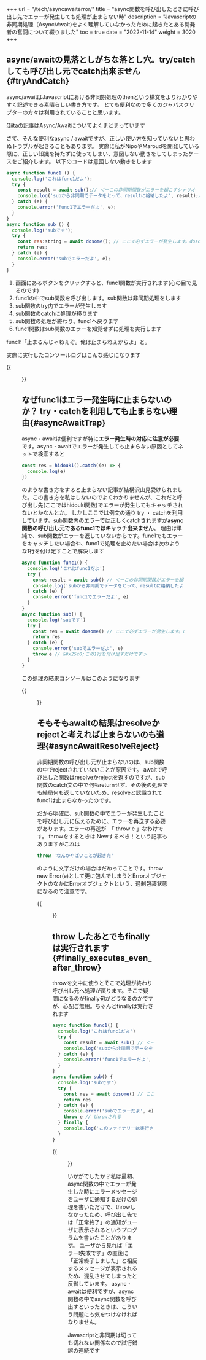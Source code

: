 +++
url = "/tech/asyncawaiterror/"
title = "async関数を呼び出したときに呼び出し先でエラーが発生しても処理が止まらない時"
description = "Javascriptの非同期処理（Async/Await)をよく理解していなかったために起きたとある開発者の奮闘について綴りました"
toc = true
date = "2022-11-14"
weight = 3020
+++

## async/awaitの見落としがちな落とし穴。try/catchしても呼び出し元でcatch出来ません{#tryAndCatch}

async/awaitはJavascriptにおける非同期処理のthenという構文をよりわかりやすく記述できる素晴らしい書き方です。
とても便利なので多くのジャバスクリプターの方々は利用されていることと思います。

[Qiitaの記事](https://qiita.com/_takeshi_24/items/1403727efb3fd86f0bcd)はAsync/Awaitについてよくまとまっています

さて、そんな便利なasync / awaitですが、正しい使い方を知っていないと思わぬトラブルが起きることもあります。
実際に私がNipoやMaroudを開発している際に、正しい知識を持たずに使ってしまい、意図しない動きをしてしまったケースをご紹介します。
以下のコードは意図しない動きをします

```javascript
async function func1 () {
  console.log('これはfunc1だよ');
  try {
    const result = await sub();// ＜ーこの非同期関数がエラーを起こすシナリオ
    console.log('subから非同期でデータをとって、resultに格納したよ', result);// ＜ー実行されたらまずいやつ
  } catch (e) {
    console.error('func1でエラーだよ', e);
  }
}
async function sub () {
  console.log('subです');
  try {
    const res:string = await dosome(); // ここで必ずエラーが発生します。dosome関数は存在しないため
    return res;
  } catch (e) {
    console.error('subでエラーだよ', e);
  }
}
```

1. 画面にあるボタンをクリックすると、func1関数が実行されます(心の目で見るのです)
1. func1の中でsub関数を呼び出します。sub関数は非同期処理をします
1. sub関数のtry内でエラーが発生します
1. sub関数のcatchに処理が移ります
1. sub関数の処理が終わり、func1へ戻ります
1. func1関数はsub関数のエラーを知覚せずに処理を実行します

func1:「止まるんじゃねぇぞ。俺は止まらねぇからよ」と。

実際に実行したコンソールログはこんな感じになります

{{<figure src="img/console-log-screen.png"  alt="async・awaitでエラー時に処理が止まらない" caption="async・awaitでエラー時に処理が止まらない" >}}

## なぜfunc1はエラー発生時に止まらないのか？ try・catchを利用しても止まらない理由{#asyncAwaitTrap}

async・awaitは便利ですが特に**エラー発生時の対応に注意が必要**です。async・awaitでエラーが発生しても止まらない原因としてネットで検索すると

```javascript
const res = hidouki().catch((e) => {
  console.log(e)
})
```

のような書き方をすると止まらない記事が結構沢山見受けられました。この書き方を私はしないのでよくわかりませんが、これだと呼び出し先(ここではhidouki関数)でエラーが発生してもキャッチされないとかなんとか。
しかしここでは例文の通り try ・ catchを利用しています。sub関数内のエラーでは正しくcatchされますが**async関数の呼び出し元であるfunc1ではキャッチ出来ません**。
理由は単純で、sub関数がエラーを返していないからです。func1でもエラーをキャッチしたい場合や、func1で処理を止めたい場合は次のような1行を付け足すことで解決します

```javascript
async function func1() {
  console.log('これはfunc1だよ')
  try {
    const result = await sub() // ＜ーこの非同期関数がエラーを起こすシナリオ
    console.log('subから非同期でデータをとって、resultに格納したよ', result) // ＜ー実行されたらまずいやつ
  } catch (e) {
    console.error('func1でエラーだよ', e)
  }
}
async function sub() {
  console.log('subです')
  try {
    const res = await dosome() // ここで必ずエラーが発生します。dosome関数は存在しないため
    return res
  } catch (e) {
    console.error('subでエラーだよ', e)
    throw e // &#x25c0;この1行を付け足すだけですっ
  }
}
```

この処理の結果コンソールはこのようになります

{{<figure src="img/error-chatch.png"  alt="async関数の呼び出し元で正しくエラーをキャッチできた" caption="async関数の呼び出し元で正しくエラーをキャッチできた" >}}

## そもそもawaitの結果はresolveかrejectと考えれば止まらないのも道理{#asyncAwaitResolveReject}

非同期関数の呼び出し元が止まらないのは、sub関数の中でrejectされていないことが原因です。
awaitで呼び出した関数はresolveかrejectを返すのですが、sub関数のcatch文の中で何もreturnせず、その後の処理でも結局何も返していないため、resolveと認識されてfunc1は止まらなかったのです。

だから明確に、sub関数の中でエラーが発生したことを呼び出し元に伝えるために、エラーを再送する必要があります。エラーの再送が　「 throw e 」なわけです。
throwをするときは Newするべき！という記事もありますがこれは

```javascript
throw 'なんかやばいことが起きた'
```

のように文字だけの場合はだめってことです。throw new Error(e)として更に包んでしまうとErrorオブジェクトのなかにErrorオブジェクトという、過剰包装状態になるので注意です。

{{<figure src="img/over-lap-error.png"  alt="errorオブジェクトをnewErrorで包むと扱いにくくなる" caption="errorオブジェクトをnewErrorで包むと扱いにくくなる" >}}

## throw したあとでもfinallyは実行されます{#finally_executes_even_after_throw}

throwを文中に使うとそこで処理が終わり呼び出し元へ処理が戻ります。そこで疑問になるのがfinally句がどうなるのかですが、心配ご無用。ちゃんとfinallyは実行されます

```javascript
async function func1() {
  console.log('これはfunc1だよ')
  try {
    const result = await sub() // ＜ーこの非同期関数がエラーを起こすシナリオ
    console.log('subから非同期でデータをとって、resultに格納したよ', result) // ＜ー実行されたらまずいやつ
  } catch (e) {
    console.error('func1でエラーだよ', e)
  }
}
async function sub() {
  console.log('subです')
  try {
    const res = await dosome() // ここで必ずエラーが発生します。dosome関数は存在しないため
    return res
  } catch (e) {
    console.error('subでエラーだよ', e)
    throw e // throwされる
  } finally {
    console.log('このファイナリーは実行されるかな？？？') // ちゃんと実行される
  }
}
```

{{<figure src="img/console-log-finally.png"  alt="finally句が正常に実行されていることが確認できる" caption="finally句が正常に実行されていることが確認できる" >}}

いかがでしたか？私は最初、async関数の中でエラーが発生した時にエラーメッセージをユーザに通知するだけの処理を書いただけで、throwしなかったため、呼び出し先では「正常終了」の通知がユーザに表示されるというプログラムを書いたことがあります。
ユーザから見れば「エラー!失敗です」の直後に「正常終了しました」と相反するメッセージが表示されるため、混乱させてしまったと反省しています。
async・awaitは便利ですが、async関数の中でasync関数を呼び出すといったときは、こういう問題にも気をつけなければなりません。

Javascriptと非同期は切っても切れない関係なので試行錯誤の連続です
